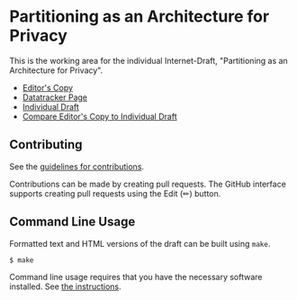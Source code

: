 # Partitioning as an Architecture for Privacy

This is the working area for the individual Internet-Draft, "Partitioning as an Architecture for Privacy".

* [Editor's Copy](https://intarchboard.github.io/draft-iab-privacy-partitioning/#go.draft-iab-privacy-partitioning.html)
* [Datatracker Page](https://datatracker.ietf.org/doc/draft-iab-privacy-partitioning)
* [Individual Draft](https://datatracker.ietf.org/doc/html/draft-iab-privacy-partitioning)
* [Compare Editor's Copy to Individual Draft](https://intarchboard.github.io/draft-iab-privacy-partitioning/#go.draft-iab-privacy-partitioning.diff)


## Contributing

See the
[guidelines for contributions](https://github.com/intarchboard/draft-iab-privacy-partitioning/blob//CONTRIBUTING.md).

Contributions can be made by creating pull requests.
The GitHub interface supports creating pull requests using the Edit (✏) button.


## Command Line Usage

Formatted text and HTML versions of the draft can be built using `make`.

```sh
$ make
```

Command line usage requires that you have the necessary software installed.  See
[the instructions](https://github.com/martinthomson/i-d-template/blob/main/doc/SETUP.md).

